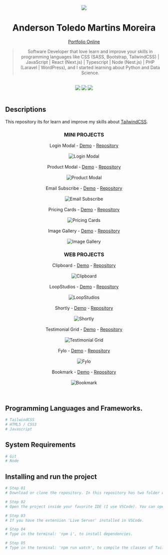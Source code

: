 <div align="center">
  <img src="readme/logo/favicon.png" />
  <h1>Anderson Toledo Martins Moreira</h1>
  <a href="http://www.atmm.dev" target="_blank">Portfolio Online</a>

> Software Developer that love learn and improve your skills in programming languages like CSS (SASS, Bootstrap, TailwindCSS) | JavaScript | React (Next.js) | Typescript | Node (Nest.js) | PHP (Laravel | WordPress), and I started learning about Python and Data Science.

</div>
<br >
<!-- References for Create budgets :: https://shields.io/category/build -->
<div align="center">
  <img src="https://img.shields.io/static/v1?label=Status&message=Development&color=tomato"/>
  <!-- <img src="https://img.shields.io/static/v1?label=Status&message=Complete&color=darkgreen"/> -->
  <!-- <img src="https://img.shields.io/static/v1?label=CSS&message=3.0&color=blue"/> -->
  <img src="https://img.shields.io/static/v1?label=TailwindCSS&message=3.0&color=purple"/>
  <!-- <img src="https://img.shields.io/static/v1?label=Bootstrap&message=5.3.x&color=DeepPink"/> -->
  <img src="https://img.shields.io/static/v1?label=JavaScript&message=ES6&color=yellow"/>
  <!-- <img src="https://img.shields.io/static/v1?label=TypeScript&message=5.7&color=darkgray"/>
  <img src="https://img.shields.io/static/v1?label=Node&message=22.14.0&color=green"/>
  <img src="https://img.shields.io/static/v1?label=Nest.js&message=11.0.10&color=brown"/>
  <img src="https://img.shields.io/static/v1?label=React&message=19.0&color=darkblue"/>
  <img src="https://img.shields.io/static/v1?label=Next.js&message=15.1.7&color=black"/>
  <img src="https://img.shields.io/static/v1?label=PHP&message=8.4&color=lightblue"/>
  <img src="https://img.shields.io/static/v1?label=Laravel&message=11&color=red"/>
  <img src="https://img.shields.io/static/v1?label=WordPress&message=6.7.2&color=darkcyan"/> -->
</div>

<br >

## Descriptions
This repository its for learn and improve my skills about [TailwindCSS](https://tailwindcss.com/).

<div align="center">

### MINI PROJECTS

Login Modal - [Demo](https://login-modal-seven.vercel.app/) - [Repository](./mini-projects/login-modal)<br><br> 
  <img src="readme/layout/login-modal.png" alt="Login Modal"/>
<br><br> Product Modal - [Demo](https://product-modal-rho.vercel.app/) - [Repository](./mini-projects/product-modal)<br><br> 
  <img src="readme/layout/product-modal.png" alt="Product Modal"/>
<br><br> Email Subscribe - [Demo](https://email-subscribe-xi.vercel.app/) - [Repository](./mini-projects/email-subscribe)<br><br> 
  <img src="readme/layout/email-subscribe.png" alt="Email Subscribe"/>
<br><br> Pricing Cards - [Demo](https://pricing-cards-beta.vercel.app/) - [Repository](./mini-projects/pricing-cards)<br><br>
  <img src="readme/layout/pricing-cards.png" alt="Pricing Cards"/>
<br><br> Image Gallery - [Demo](https://image-gallery-six-pied.vercel.app/) - [Repository](./mini-projects/image-gallery)<br><br> 
  <img src="readme/layout/image-gallery.png" alt="Image Gallery"/>

### WEB PROJECTS

Clipboard - [Demo](https://clipboard-omega.vercel.app/) - [Repository](./web-projects/clipboard) <br><br> 
  <img src="readme/layout/clipboard.png" alt="Clipboard"/>
<br><br> LoopStudios - [Demo](https://loopstudios-alpha-smoky.vercel.app/) - [Repository](./web-projects/loopstudios) <br><br> 
  <img src="readme/layout/loopstudios.png" alt="LoopStudios"/>
<br><br> Shortly - [Demo](https://shortly-tau-ten.vercel.app/) - [Repository](./web-projects/shortly) <br><br> 
  <img src="readme/layout/shortly.png" alt="Shortly"/>
<br><br> Testimonial Grid - [Demo](https://testimonial-grid-alpha-seven.vercel.app/) - [Repository](./web-projects/testimonial-grid/) <br><br> 
  <img src="readme/layout/testmonial-grid.png" alt="Testimonial Grid"/>
<br><br> Fylo - [Demo](https://fylo-inky-seven.vercel.app/) - [Repository](./web-projects/fylo/) <br><br> 
  <img src="readme/layout/fylo.png" alt="Fylo"/>
<br><br> Bookmark - [Demo](https://fylo-inky-seven.vercel.app/) - [Repository](./web-projects/bookmark/) <br><br> 
  <img src="readme/layout/bookmark.png" alt="Bookmark"/>
</div>

<br />

## Programming Languages and Frameworks.
```Bash
# TailwindCSS
# HTML5 / CSS3
# Javascript
```

## System Requirements
```Bash
# Git
# Node
```

## Installing and run the project

```bash
# Step 01 
# Download or clone the repository. In this repository has two folder with the projects: mini-projects and web-projects.

# Step 02 
# Open the project inside your favorite IDE (I use VSCode). You can open the entire project, or you can open a specifc folder. Choose the project that you want to see, and follow the steps below.

# Step 03 
# If you have the extension 'Live Server' installed in VSCode.

# Step 04
# Type in the terminal: 'npm i', to install dependencies.

# Step 05
# Type in the terminal: 'npm run watch', to compile the classes of TailwindCSS for each project.

```
